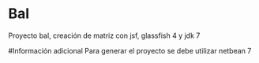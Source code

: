 # Bal
Proyecto bal, creación de matriz con jsf, glassfish 4 y jdk 7 

#Información adicional
Para generar el proyecto se debe utilizar netbean 7